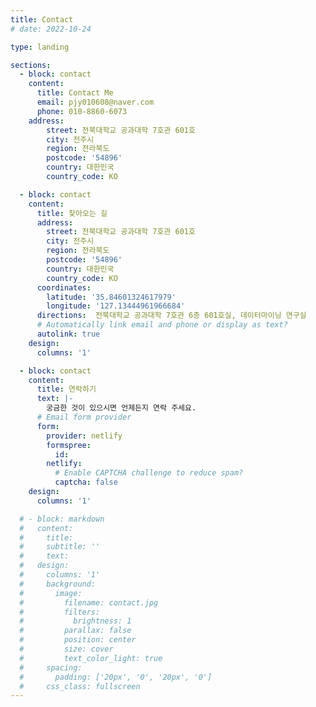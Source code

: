 ```yaml
---
title: Contact
# date: 2022-10-24

type: landing

sections:
  - block: contact
    content:
      title: Contact Me
      email: pjy010608@naver.com
      phone: 010-8860-6073
    address:
        street: 전북대학교 공과대학 7호관 601호
        city: 전주시
        region: 전라북도
        postcode: '54896'
        country: 대한민국
        country_code: KO

  - block: contact
    content:
      title: 찾아오는 길
      address:
        street: 전북대학교 공과대학 7호관 601호
        city: 전주시
        region: 전라북도
        postcode: '54896'
        country: 대한민국
        country_code: KO
      coordinates:
        latitude: '35.84601324617979'
        longitude: '127.13444961966684'
      directions:  전북대학교 공과대학 7호관 6층 601호실, 데이터마이닝 연구실    
      # Automatically link email and phone or display as text?
      autolink: true
    design:
      columns: '1'

  - block: contact
    content:
      title: 연락하기
      text: |-
        궁금한 것이 있으시면 언제든지 연락 주세요.
      # Email form provider
      form:
        provider: netlify
        formspree:
          id:
        netlify:
          # Enable CAPTCHA challenge to reduce spam?
          captcha: false  
    design:
      columns: '1'

  # - block: markdown
  #   content:
  #     title:
  #     subtitle: ''
  #     text:
  #   design:
  #     columns: '1'
  #     background:
  #       image: 
  #         filename: contact.jpg
  #         filters:
  #           brightness: 1
  #         parallax: false
  #         position: center
  #         size: cover
  #         text_color_light: true
  #     spacing:
  #       padding: ['20px', '0', '20px', '0']
  #     css_class: fullscreen
---
```

